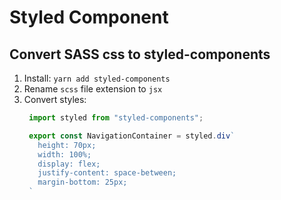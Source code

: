 # Styled Component

## Convert SASS css to styled-components

1. Install: ```yarn add styled-components```
2. Rename ```scss``` file extension to ```jsx```
3. Convert styles:
   ```js
    import styled from "styled-components";

    export const NavigationContainer = styled.div`
      height: 70px;
      width: 100%;
      display: flex;
      justify-content: space-between;
      margin-bottom: 25px;
    `
   ```

